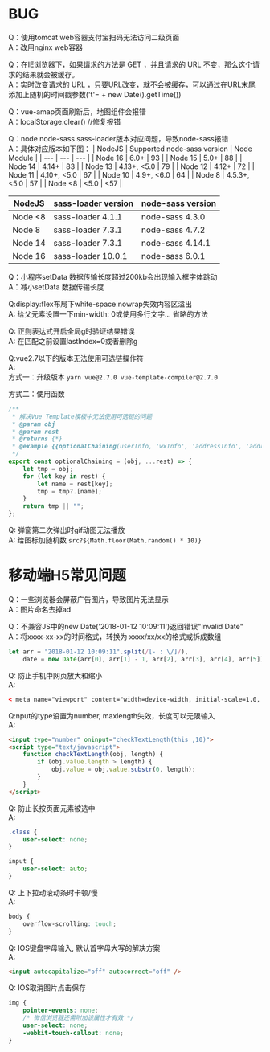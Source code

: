 # BUG

Q：使用tomcat web容器支付宝扫码无法访问二级页面  
A：改用nginx web容器  

Q：在IE浏览器下，如果请求的方法是 GET ，并且请求的 URL 不变，那么这个请求的结果就会被缓存。  
A：实时改变请求的 URL ，只要URL改变，就不会被缓存，可以通过在URL末尾添加上随机的时间戳参数('t'= + new Date().getTime())  

Q：vue-amap页面刷新后，地图组件会报错  
A：localStorage.clear() //修复报错 

Q：node node-sass sass-loader版本对应问题，导致node-sass报错  
A：具体对应版本如下图：
| NodeJS | Supported node-sass version | Node Module |
| --- | --- | --- |
| Node 16 | 6.0+ | 93 |
| Node 15 | 5.0+ | 88 |
| Node 14 | 4.14+ | 83 |
| Node 13 | 4.13+, <5.0 | 79 |
| Node 12 | 4.12+ | 72 |
| Node 11 | 4.10+, <5.0 | 67 |
| Node 10 | 4.9+, <6.0 | 64 |
| Node 8 | 4.5.3+, <5.0 | 57 |
| Node <8 | <5.0 | <57 |

| NodeJS | sass-loader  version | node-sass version |
| --- | --- | --- |
| Node <8 | sass-loader 4.1.1 | node-sass 4.3.0 |
| Node 8 | sass-loader 7.3.1 | node-sass 4.7.2 |
| Node 14 | sass-loader 7.3.1 | node-sass 4.14.1 |
| Node 16 | sass-loader 10.0.1 | node-sass 6.0.1 |

Q：小程序setData 数据传输长度超过200kb会出现输入框字体跳动  
A：减小setData 数据传输长度

Q:display:flex布局下white-space:nowrap失效内容区溢出  
A: 给父元素设置一下min-width: 0或使用多行文字… 省略的方法

Q: 正则表达式开启全局g时验证结果错误  
A: 在匹配之前设置lastIndex=0或者删除g

Q:vue2.7以下的版本无法使用可选链操作符  
A:  
方式一：升级版本 `yarn vue@2.7.0 vue-template-compiler@2.7.0`

方式二：使用函数

```javascript
/**
 * 解决Vue Template模板中无法使用可选链的问题
 * @param obj
 * @param rest
 * @returns {*}
 * @example {{optionalChaining(userInfo, 'wxInfo', 'addressInfo', 'address')}}
 */
export const optionalChaining = (obj, ...rest) => {
    let tmp = obj;
    for (let key in rest) {
        let name = rest[key];
        tmp = tmp?.[name];
    }
    return tmp || "";
};
```

Q: 弹窗第二次弹出时gif动图无法播放  
A: 给图标加随机数 `src?${Math.floor(Math.random() * 10)}`

# 移动端H5常见问题

Q：一些浏览器会屏蔽广告图片，导致图片无法显示  
A：图片命名去掉ad  

Q：不兼容JS中的new Date('2018-01-12 10:09:11')返回错误"Invalid Date"  
A：将xxxx-xx-xx的时间格式，转换为 xxxx/xx/xx的格式或拆成数组

```javascript
let arr = "2018-01-12 10:09:11".split(/[- : \/]/),
    date = new Date(arr[0], arr[1] - 1, arr[2], arr[3], arr[4], arr[5]);
```

Q: 防止手机中网页放大和缩小  
A:

```html
< meta name="viewport" content="width=device-width, initial-scale=1.0, maximum-scale=1.0, user-scalable=0" />
```

Q:nput的type设置为number, maxlength失效，长度可以无限输入  
A:

```html
<input type="number" oninput="checkTextLength(this ,10)">
<script type="text/javascript">
    function checkTextLength(obj, length) {
        if (obj.value.length > length) {
            obj.value = obj.value.substr(0, length);
        }
    }
</script>
```

Q: 防止长按页面元素被选中  
A:

```css
.class {
    user-select: none;
}

input {
    user-select: auto;
}
```

Q: 上下拉动滚动条时卡顿/慢  
A:

```css
body {
    overflow-scrolling: touch;
}
```

Q: IOS键盘字母输入, 默认首字母大写的解决方案  
A:

```html
<input autocapitalize="off" autocorrect="off" />
```

Q: IOS取消图片点击保存 

```css
img {
    pointer-events: none;
    /* 微信浏览器还需附加该属性才有效 */
    user-select: none;
    -webkit-touch-callout: none;
}
```
